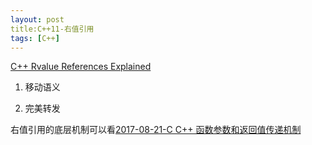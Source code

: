 ```yaml
---
layout: post
title:C++11-右值引用
tags: [C++]
---
```

[C++ Rvalue References Explained](http://thbecker.net/articles/rvalue_references/section_01.html)

1. 移动语义

2. 完美转发

右值引用的底层机制可以看[2017-08-21-C C++ 函数参数和返回值传递机制](/c5f1d652647e5720a2e74468696a5d7fd8f6ed00/content.html)